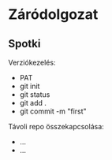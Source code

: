 # Záródolgozat

## Spotki

Verziókezelés:

- PAT
- git init
- git status
- git add .
- git commit -m "first"

Távoli repo összekapcsolása:

- ...
- ...